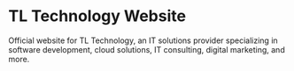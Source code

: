 # TL Technology Website 
Official website for TL Technology, an IT solutions provider specializing in software development, cloud solutions, IT consulting, digital marketing, and more.
